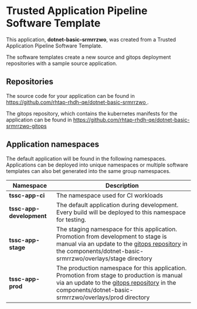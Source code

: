 # Trusted Application Pipeline Software Template

This application, **dotnet-basic-srmrrzwo**, was created from a Trusted Application Pipeline Software Template.

The software templates create a new source and gitops deployment repositories with a sample source application. 

## Repositories

The source code for your application can be found in [https://github.com/rhtap-rhdh-qe/dotnet-basic-srmrrzwo ](https://github.com/rhtap-rhdh-qe/dotnet-basic-srmrrzwo ).
 
The gitops repository, which contains the kubernetes manifests for the application can be found in 
[https://github.com/rhtap-rhdh-qe/dotnet-basic-srmrrzwo-gitops ](https://github.com/rhtap-rhdh-qe/dotnet-basic-srmrrzwo-gitops ) 

## Application namespaces 

The default application will be found in the following namespaces. Applications can be deployed into unique namespaces or multiple software templates can also bet generated into the same group namespaces.  

|  Namespace   |  Description   |  
| -------- | -------- |
| **tssc-app-ci** | The namespace used for CI workloads |
| **tssc-app-development** | The default application during development. Every build will be deployed to this namespace for testing. |
| **tssc-app-stage** | The staging namespace for this application. Promotion from development to stage is manual via an update to the [gitops repository](https://github.com/rhtap-rhdh-qe/dotnet-basic-srmrrzwo-gitops ) in the components/dotnet-basic-srmrrzwo/overlays/stage directory |
| **tssc-app-prod** | The production namespace for this application. Promotion from stage to production is manual via an update to the [gitops repository](https://github.com/rhtap-rhdh-qe/dotnet-basic-srmrrzwo-gitops ) in the components/dotnet-basic-srmrrzwo/overlays/prod directory |